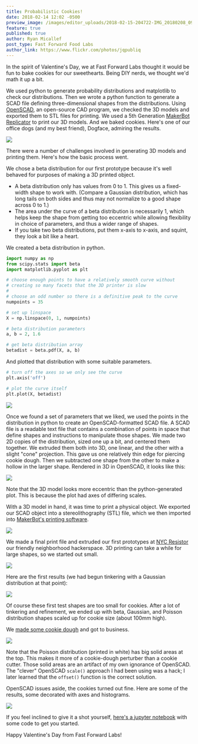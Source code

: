 ```yaml
---
title: Probabilistic Cookies!
date: 2018-02-14 12:02 -0500
preview_image: /images/editor_uploads/2018-02-15-204722-IMG_20180208_091928_1200.jpg
feature: true
published: true
author: Ryan Micallef
post_type: Fast Forward Food Labs
author_link: https://www.flickr.com/photos/jqpubliq
---
```


In the spirit of Valentine's Day, we at Fast Forward Labs thought it would be fun to bake cookies for our sweethearts. Being DIY nerds, we thought we'd math it up a bit.

We used python to generate probability distributions and matplotlib to check our distributions. Then we wrote a python function to generate a SCAD file defining three-dimensional shapes from the distributions. Using [OpenSCAD](http://www.openscad.org/), an open-source CAD program, we checked the 3D models and exported them to STL files for printing. We used a 5th Generation [MakerBot Replicator](https://www.makerbot.com/replicator/) to print our 3D models. And we baked cookies. Here's one of our office dogs (and my best friend), Dogface, admiring the results.

![](/static/images/editor_uploads/2018-02-15-204703-DogfaceWithCookies1200.jpg)

There were a number of challenges involved in generating 3D models and printing them. Here's how the basic process went.

We chose a beta distribution for our first prototype because it's well behaved for purposes of making a 3D printed object.
* A beta distribution only has values from 0 to 1. This gives us a fixed-width shape to work with. (Compare a Gaussian distribution, which has long tails on both sides and thus may not normalize to a good shape across 0 to 1.)
* The area under the curve of a beta distribution is necessarily 1, which helps keep the shape from getting too eccentric while allowing flexibility in choice of parameters, and thus a wider range of shapes.
* If you take two beta distributions, put them x-axis to x-axis, and squint, they look a bit like a heart.

We created a beta distribution in python.

```python
import numpy as np
from scipy.stats import beta
import matplotlib.pyplot as plt

# choose enough points to have a relatively smooth curve without 
# creating so many facets that the 3D printer is slow
#
# choose an odd number so there is a definitive peak to the curve
numpoints = 35

# set up linspace
X = np.linspace(0, 1, numpoints)

# beta distribution parameters
a, b = 2, 1.6

# get beta distribution array
betadist = beta.pdf(X, a, b)
```
And plotted that distribution with some suitable parameters.

```python
# turn off the axes so we only see the curve
plt.axis('off')

# plot the curve itself
plt.plot(X, betadist)
```

![](/static/images/editor_uploads/2018-02-15-174748-betadistplot.png)

Once we found a set of parameters that we liked, we used the points in the distribution in python to create an OpenSCAD-formatted SCAD file. A SCAD file is a readable text file that contains a combination of points in space that define shapes and instructions to manipulate those shapes. We made two 2D copies of the distribution, sized one up a bit, and centered them together. We extruded them both into 3D, one linear, and the other with a slight "cone" projection. This gave us one relatively thin edge for piercing cookie dough. Then we subtracted one shape from the other to make a hollow in the larger shape. Rendered in 3D in OpenSCAD, it looks like this:

![](/static/images/editor_uploads/2018-02-15-175332-SCAD_Beta_with_Taper.png)

Note that the 3D model looks more eccentric than the python-generated plot. This is because the plot had axes of differing scales.

With a 3D model in hand, it was time to print a physical object. We exported our SCAD object into a stereolithography (STL) file, which we then imported into [MakerBot's printing software](https://www.makerbot.com/download-print/).

![](/static/images/editor_uploads/2018-02-15-180914-MakerBot_Render.png)

We made a final print file and extruded our first prototypes at [NYC Resistor](http://nycresistor.com) our friendly neighborhood hackerspace. 3D printing can take a while for large shapes, so we started out small.

![](/static/images/editor_uploads/2018-02-15-173237-IMG_20180207_154319.jpg)

Here are the first results (we had begun tinkering with a Gaussian distribution at that point):

![](/static/images/editor_uploads/2018-02-15-204811-IMG_20180205_170725_1200.jpg)

Of course these first test shapes are too small for cookies. After a lot of tinkering and refinement, we ended up with beta, Gaussian, and Poisson distribution shapes scaled up for cookie size (about 100mm high).

We [made some cookie dough](http://www.inkatrinaskitchen.com/best-sugar-cookie-recipe-ever/) and got to business.

![](/static/images/editor_uploads/2018-02-15-204722-IMG_20180208_091928_1200.jpg)

Note that the Poisson distribution (printed in white) has big solid areas at the top. This makes it more of a cookie-dough perturber than a cookie cutter. Those solid areas are an artifact of my own ignorance of OpenSCAD. The "clever" OpenSCAD ```scale()``` approach I had been using was a hack; I later learned that the ```offset()``` function is the correct solution.

OpenSCAD issues aside, the cookies turned out fine. Here are some of the results, some decorated with axes and histograms.

![](/static/images/editor_uploads/2018-02-15-204937-IMG_20180208_153153_1200.jpg)

If you feel inclined to give it a shot yourself, [here's a jupyter notebook](https://github.com/fastforwardlabs/probabilistic-cookie-cutters) with some code to get you started.

Happy Valentine's Day from Fast Forward Labs!